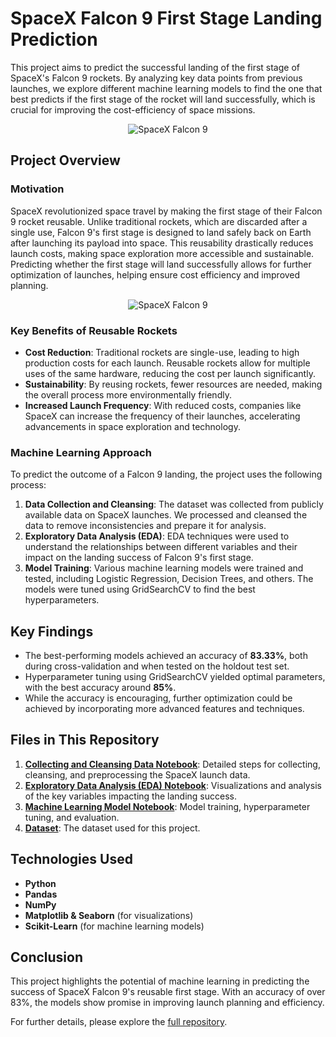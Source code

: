 # SpaceX Falcon 9 First Stage Landing Prediction

This project aims to predict the successful landing of the first stage of SpaceX's Falcon 9 rockets. By analyzing key data points from previous launches, we explore different machine learning models to find the one that best predicts if the first stage of the rocket will land successfully, which is crucial for improving the cost-efficiency of space missions.

<div align="center">
    <img src="https://media2.giphy.com/media/v1.Y2lkPTc5MGI3NjExZzlla2JvbXAwNWJxOXc0ZGR4ajVjcmdobnNkMnlxeHgyN3cxMGt5NCZlcD12MV9pbnRlcm5hbF9naWZfYnlfaWQmY3Q9Zw/xT39CRup15MdJgjLy0/giphy.webp" alt="SpaceX Falcon 9" />
</div>

## Project Overview

### Motivation

SpaceX revolutionized space travel by making the first stage of their Falcon 9 rocket reusable. Unlike traditional rockets, which are discarded after a single use, Falcon 9's first stage is designed to land safely back on Earth after launching its payload into space. This reusability drastically reduces launch costs, making space exploration more accessible and sustainable. Predicting whether the first stage will land successfully allows for further optimization of launches, helping ensure cost efficiency and improved planning.

<div align="center">
    <img src="https://www.stratfor.com/sites/default/files/styles/wv_small/public/asdf.png?itok=Zd0yuffv" alt="SpaceX Falcon 9" />
</div>

### Key Benefits of Reusable Rockets
- **Cost Reduction**: Traditional rockets are single-use, leading to high production costs for each launch. Reusable rockets allow for multiple uses of the same hardware, reducing the cost per launch significantly.
- **Sustainability**: By reusing rockets, fewer resources are needed, making the overall process more environmentally friendly.
- **Increased Launch Frequency**: With reduced costs, companies like SpaceX can increase the frequency of their launches, accelerating advancements in space exploration and technology.

### Machine Learning Approach

To predict the outcome of a Falcon 9 landing, the project uses the following process:
1. **Data Collection and Cleansing**: The dataset was collected from publicly available data on SpaceX launches. We processed and cleansed the data to remove inconsistencies and prepare it for analysis.
2. **Exploratory Data Analysis (EDA)**: EDA techniques were used to understand the relationships between different variables and their impact on the landing success of Falcon 9's first stage.
3. **Model Training**: Various machine learning models were trained and tested, including Logistic Regression, Decision Trees, and others. The models were tuned using GridSearchCV to find the best hyperparameters.

## Key Findings

- The best-performing models achieved an accuracy of **83.33%**, both during cross-validation and when tested on the holdout test set.
- Hyperparameter tuning using GridSearchCV yielded optimal parameters, with the best accuracy around **85%**.
- While the accuracy is encouraging, further optimization could be achieved by incorporating more advanced features and techniques.

## Files in This Repository

1. **[Collecting and Cleansing Data Notebook](https://github.com/Naveen-Baburaj/SpaceX-Falcon-9-first-stage-Landing-Prediction/blob/main/Collecting%20and%20Cleansing%20Data.ipynb)**: Detailed steps for collecting, cleansing, and preprocessing the SpaceX launch data.
2. **[Exploratory Data Analysis (EDA) Notebook](https://github.com/Naveen-Baburaj/SpaceX-Falcon-9-first-stage-Landing-Prediction/blob/main/Exploratory%20Data%20Analysis.ipynb)**: Visualizations and analysis of the key variables impacting the landing success.
3. **[Machine Learning Model Notebook](https://github.com/Naveen-Baburaj/SpaceX-Falcon-9-first-stage-Landing-Prediction/blob/main/Machine%20Learning.ipynb)**: Model training, hyperparameter tuning, and evaluation.
4. **[Dataset](https://github.com/Naveen-Baburaj/SpaceX-Falcon-9-first-stage-Landing-Prediction/blob/main/SpaceXdataset.csv)**: The dataset used for this project.

## Technologies Used
- **Python**
- **Pandas**
- **NumPy**
- **Matplotlib & Seaborn** (for visualizations)
- **Scikit-Learn** (for machine learning models)

## Conclusion

This project highlights the potential of machine learning in predicting the success of SpaceX Falcon 9's reusable first stage. With an accuracy of over 83%, the models show promise in improving launch planning and efficiency. 

For further details, please explore the [full repository](https://github.com/Naveen-Baburaj/SpaceX-Falcon-9-first-stage-Landing-Prediction).
